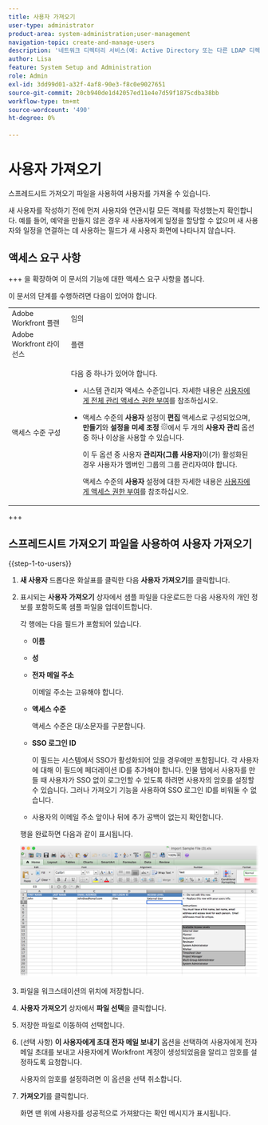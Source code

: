 ```yaml
---
title: 사용자 가져오기
user-type: administrator
product-area: system-administration;user-management
navigation-topic: create-and-manage-users
description: '네트워크 디렉터리 서비스(예: Active Directory 또는 다른 LDAP 디렉터리)의 사용자를 동기화하여 Adobe Workfront 사이트로 사용자를 가져오거나 스프레드시트 가져오기 파일을 사용하여 사용자를 가져올 수 있습니다.'
author: Lisa
feature: System Setup and Administration
role: Admin
exl-id: 3dd99d01-a32f-4af8-90e3-f8c0e9027651
source-git-commit: 20cb940de1d42057ed11e4e7d59f1875cdba38bb
workflow-type: tm+mt
source-wordcount: '490'
ht-degree: 0%

---
```


# 사용자 가져오기

<!--

>[!IMPORTANT]
>
>The procedure described on this page applies only to organizations that have not yet been onboarded to the Admin Console. If your organization has been onboarded to the Adobe Admin Console, you must perform this action through the Adobe Admin Console.
>
>For instructions on editing a user's profile in the Adobe Admin Console, see the section "Add users" in the article [Bulk Upload Users](https://helpx.adobe.com/enterprise/using/bulk-upload-users.html) or contact your Adobe Admin Console Administrator.
>
>For a list of procedures that differ based on whether your organization has been onboarded to the Adobe Admin Console, see [Platform-based administration differences (Adobe Workfront/Adobe Business Platform)](../../../administration-and-setup/get-started-wf-administration/actions-in-admin-console.md).

-->

스프레드시트 가져오기 파일을 사용하여 사용자를 가져올 수 있습니다.

새 사용자를 작성하기 전에 먼저 사용자와 연관시킬 모든 객체를 작성했는지 확인합니다. 예를 들어, 예약을 만들지 않은 경우 새 사용자에게 일정을 할당할 수 없으며 새 사용자와 일정을 연결하는 데 사용하는 필드가 새 사용자 화면에 나타나지 않습니다.

## 액세스 요구 사항

+++ 을 확장하여 이 문서의 기능에 대한 액세스 요구 사항을 봅니다.

이 문서의 단계를 수행하려면 다음이 있어야 합니다.

<table style="table-layout:auto"> 
 <col> 
 <col> 
 <tbody> 
  <tr> 
   <td role="rowheader">Adobe Workfront 플랜</td> 
   <td>임의</td> 
  </tr> 
  <tr> 
   <td role="rowheader">Adobe Workfront 라이선스</td> 
   <td>플랜</td> 
  </tr> 
  <tr> 
   <td role="rowheader">액세스 수준 구성</td> 
   <td> <p>다음 중 하나가 있어야 합니다.</p> 
    <ul> 
     <li> <p>시스템 관리자 액세스 수준입니다. 자세한 내용은 <a href="../../../administration-and-setup/add-users/configure-and-grant-access/grant-a-user-full-administrative-access.md" class="MCXref xref">사용자에게 전체 관리 액세스 권한 부여</a>를 참조하십시오. </p> </li> 
     <li> <p>액세스 수준의 <b>사용자</b> 설정이 <b>편집</b> 액세스로 구성되었으며, <b>만들기</b>와 <b>설정을 미세 조정</b> <img src="assets/gear-icon-in-access-levels.png">에서 두 개의 <b>사용자 관리</b> 옵션 중 하나 이상을 사용할 수 있습니다. </p> <p>이 두 옵션 중 사용자 <b>관리자(그룹 사용자)</b>이(가) 활성화된 경우 사용자가 멤버인 그룹의 그룹 관리자여야 합니다.</p> <p>액세스 수준의 <b>사용자</b> 설정에 대한 자세한 내용은 <a href="../../../administration-and-setup/add-users/configure-and-grant-access/grant-access-other-users.md" class="MCXref xref">사용자에게 액세스 권한 부여</a>를 참조하십시오.</p> </li> 
    </ul> </td> 
  </tr> 
 </tbody> 
</table>

+++

## 스프레드시트 가져오기 파일을 사용하여 사용자 가져오기

{{step-1-to-users}}

1. **새 사용자** 드롭다운 화살표를 클릭한 다음 **사용자 가져오기**&#x200B;를 클릭합니다.

1. 표시되는 **사용자 가져오기** 상자에서 샘플 파일을 다운로드한 다음 사용자의 개인 정보를 포함하도록 샘플 파일을 업데이트합니다.

   각 행에는 다음 필드가 포함되어 있습니다.

   * **이름**
   * **성**
   * **전자 메일 주소**

     이메일 주소는 고유해야 합니다.

   * **액세스 수준**

     액세스 수준은 대/소문자를 구분합니다.

   * **SSO 로그인 ID**

     이 필드는 시스템에서 SSO가 활성화되어 있을 경우에만 포함됩니다. 각 사용자에 대해 이 필드에 페더레이션 ID를 추가해야 합니다. 인물 탭에서 사용자를 만들 때 사용자가 SSO 없이 로그인할 수 있도록 하려면 사용자의 암호를 설정할 수 있습니다. 그러나 가져오기 기능을 사용하여 SSO 로그인 ID를 비워둘 수 없습니다.

   * 사용자의 이메일 주소 앞이나 뒤에 추가 공백이 없는지 확인합니다.

   행을 완료하면 다음과 같이 표시됩니다.

   ![new-users.png 가져오기](assets/importing-new-users.png)

1. 파일을 워크스테이션의 위치에 저장합니다.
1. **사용자 가져오기** 상자에서 **파일 선택**&#x200B;을 클릭합니다.

1. 저장한 파일로 이동하여 선택합니다.
1. (선택 사항) **이 사용자에게 초대 전자 메일 보내기** 옵션을 선택하여 사용자에게 전자 메일 초대를 보내고 사용자에게 Workfront 계정이 생성되었음을 알리고 암호를 설정하도록 요청합니다.

   사용자의 암호를 설정하려면 이 옵션을 선택 취소합니다.

1. **가져오기**&#x200B;를 클릭합니다.

   화면 맨 위에 사용자를 성공적으로 가져왔다는 확인 메시지가 표시됩니다.
